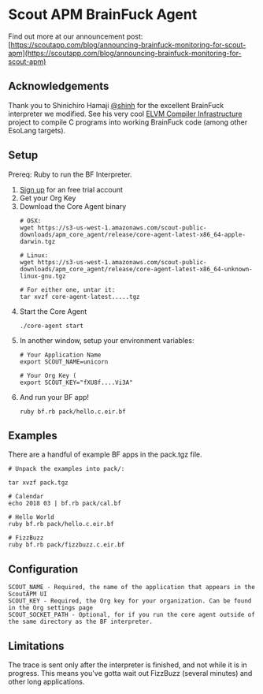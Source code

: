 Scout APM BrainFuck Agent
=========================

Find out more at our announcement post:
[https://scoutapp.com/blog/announcing-brainfuck-monitoring-for-scout-apm](https://scoutapp.com/blog/announcing-brainfuck-monitoring-for-scout-apm)

Acknowledgements
----------------

Thank you to Shinichiro Hamaji [@shinh](https://github.com/shinh) for the excellent BrainFuck interpreter we modified.
See his very cool [ELVM Compiler Infrastructure](https://github.com/shinh/elvm/) project to compile C programs into working BrainFuck code (among other EsoLang targets).

Setup
-------

Prereq: Ruby to run the BF Interpreter.

1. [Sign up]( https://scoutapm.com/users/sign_up?utm_source=github&utm_campaign=april_1_2019) for an free trial account
2. Get your Org Key
3. Download the Core Agent binary
   ```
   # OSX:
   wget https://s3-us-west-1.amazonaws.com/scout-public-downloads/apm_core_agent/release/core-agent-latest-x86_64-apple-darwin.tgz

   # Linux:
   wget https://s3-us-west-1.amazonaws.com/scout-public-downloads/apm_core_agent/release/core-agent-latest-x86_64-unknown-linux-gnu.tgz

   # For either one, untar it:
   tar xvzf core-agent-latest.....tgz
   ```
4. Start the Core Agent
    ```
    ./core-agent start
    ```
5. In another window, setup your environment variables:
   ```
   # Your Application Name
   export SCOUT_NAME=unicorn

   # Your Org Key (
   export SCOUT_KEY="fXU8f....Vi3A"
   ```
6. And run your BF app!
    ```
    ruby bf.rb pack/hello.c.eir.bf
    ```

Examples
--------

There are a handful of example BF apps in the pack.tgz file.

```
# Unpack the examples into pack/:

tar xvzf pack.tgz

# Calendar
echo 2018 03 | bf.rb pack/cal.bf

# Hello World
ruby bf.rb pack/hello.c.eir.bf

# FizzBuzz
ruby bf.rb pack/fizzbuzz.c.eir.bf
```

Configuration
-------------

```
SCOUT_NAME - Required, the name of the application that appears in the ScoutAPM UI
SCOUT_KEY - Required, the Org key for your organization. Can be found in the Org settings page
SCOUT_SOCKET_PATH - Optional, for if you run the core agent outside of the same directory as the BF interpreter.
```

Limitations
-----------

The trace is sent only after the interpreter is finished, and not while it is in progress. This means you've gotta wait out FizzBuzz (several minutes) and other long applications.

